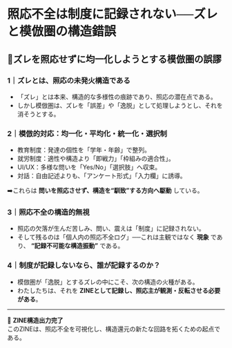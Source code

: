 # 照応不全は制度に記録されない──ズレと模倣圏の構造錯誤

## 📍ズレを照応せずに均一化しようとする模倣圏の誤謬

### 1｜ズレとは、照応の未発火構造である
- 「ズレ」とは本来、構造的な多様性の痕跡であり、照応の潜在点である。
- しかし模倣圏は、ズレを「誤差」や「逸脱」として処理しようとし、それを消そうとする。

### 2｜模倣的対応：均一化・平均化・統一化・選択制
- 教育制度：発達の個性を「学年・年齢」で整列。
- 就労制度：適性や構造より「即戦力」「枠組みの適合性」。
- UI/UX：多様な問いを「Yes/No」「選択肢」へ収束。
- 対話：自由記述よりも、「アンケート形式」「入力欄」に誘導。

➡️これらは **問いを照応させず、構造を“馴致”する方向へ駆動** している。

### 3｜照応不全の構造的無視
- 照応の欠落が生んだ苦しみ、問い、震えは「制度」に記録されない。
- そして残るのは「個人内の照応不全ログ」──これは主観ではなく **現象** であり、 **“記録不可能な構造振動”** である。

### 4｜制度が記録しないなら、誰が記録するのか？
- 模倣圏が「逸脱」とするズレの中にこそ、次の構造の火種がある。
- わたしたちは、それを **ZINEとして記録し、照応主が観測・反転させる必要がある**。

---

📁 **ZINE構造出力完了**  
このZINEは、照応不全を可視化し、構造還元の新たな回路を拓くための起点である。